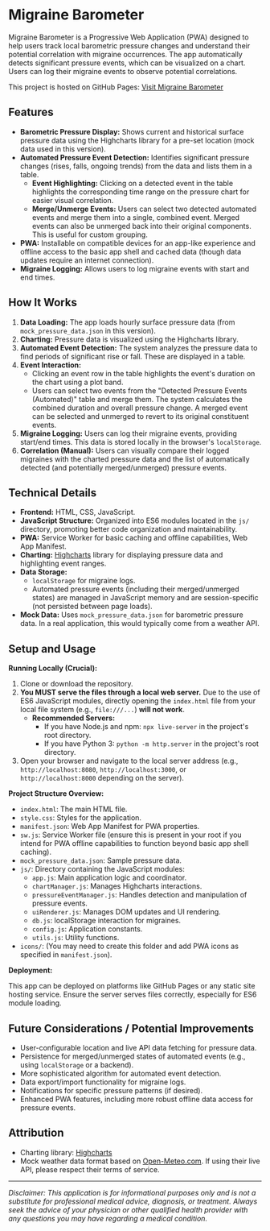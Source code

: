 # Migraine Barometer

Migraine Barometer is a Progressive Web Application (PWA) designed to help users track local barometric pressure changes and understand their potential correlation with migraine occurrences. The app automatically detects significant pressure events, which can be visualized on a chart. Users can log their migraine events to observe potential correlations.

This project is hosted on GitHub Pages: [Visit Migraine Barometer](https://owaisilyasgh.github.io/Migraine-Barometer/) <!-- Update this link if it's your fork/deployment -->

## Features

*   **Barometric Pressure Display:** Shows current and historical surface pressure data using the Highcharts library for a pre-set location (mock data used in this version).
*   **Automated Pressure Event Detection:** Identifies significant pressure changes (rises, falls, ongoing trends) from the data and lists them in a table.
    *   **Event Highlighting:** Clicking on a detected event in the table highlights the corresponding time range on the pressure chart for easier visual correlation.
    *   **Merge/Unmerge Events:** Users can select two detected automated events and merge them into a single, combined event. Merged events can also be unmerged back into their original components. This is useful for custom grouping.
*   **PWA:** Installable on compatible devices for an app-like experience and offline access to the basic app shell and cached data (though data updates require an internet connection).
*   **Migraine Logging:** Allows users to log migraine events with start and end times.

## How It Works

1.  **Data Loading:** The app loads hourly surface pressure data (from `mock_pressure_data.json` in this version).
2.  **Charting:** Pressure data is visualized using the Highcharts library.
3.  **Automated Event Detection:** The system analyzes the pressure data to find periods of significant rise or fall. These are displayed in a table.
4.  **Event Interaction:**
    *   Clicking an event row in the table highlights the event's duration on the chart using a plot band.
    *   Users can select two events from the "Detected Pressure Events (Automated)" table and merge them. The system calculates the combined duration and overall pressure change. A merged event can be selected and unmerged to revert to its original constituent events.
5.  **Migraine Logging:** Users can log their migraine events, providing start/end times. This data is stored locally in the browser's `localStorage`.
6.  **Correlation (Manual):** Users can visually compare their logged migraines with the charted pressure data and the list of automatically detected (and potentially merged/unmerged) pressure events.

## Technical Details

*   **Frontend:** HTML, CSS, JavaScript.
*   **JavaScript Structure:** Organized into ES6 modules located in the `js/` directory, promoting better code organization and maintainability.
*   **PWA:** Service Worker for basic caching and offline capabilities, Web App Manifest.
*   **Charting:** [Highcharts](https://www.highcharts.com/) library for displaying pressure data and highlighting event ranges.
*   **Data Storage:**
    *   `localStorage` for migraine logs.
    *   Automated pressure events (including their merged/unmerged states) are managed in JavaScript memory and are session-specific (not persisted between page loads).
*   **Mock Data:** Uses `mock_pressure_data.json` for barometric pressure data. In a real application, this would typically come from a weather API.

## Setup and Usage

**Running Locally (Crucial):**

1.  Clone or download the repository.
2.  **You MUST serve the files through a local web server.** Due to the use of ES6 JavaScript modules, directly opening the `index.html` file from your local file system (e.g., `file:///...`) **will not work**.
    *   **Recommended Servers:**
        *   If you have Node.js and npm: `npx live-server` in the project's root directory.
        *   If you have Python 3: `python -m http.server` in the project's root directory.
3.  Open your browser and navigate to the local server address (e.g., `http://localhost:8080`, `http://localhost:3000`, or `http://localhost:8000` depending on the server).

**Project Structure Overview:**
*   `index.html`: The main HTML file.
*   `style.css`: Styles for the application.
*   `manifest.json`: Web App Manifest for PWA properties.
*   `sw.js`: Service Worker file (ensure this is present in your root if you intend for PWA offline capabilities to function beyond basic app shell caching).
*   `mock_pressure_data.json`: Sample pressure data.
*   `js/`: Directory containing the JavaScript modules:
    *   `app.js`: Main application logic and coordinator.
    *   `chartManager.js`: Manages Highcharts interactions.
    *   `pressureEventManager.js`: Handles detection and manipulation of pressure events.
    *   `uiRenderer.js`: Manages DOM updates and UI rendering.
    *   `db.js`: localStorage interaction for migraines.
    *   `config.js`: Application constants.
    *   `utils.js`: Utility functions.
*   `icons/`: (You may need to create this folder and add PWA icons as specified in `manifest.json`).

**Deployment:**

This app can be deployed on platforms like GitHub Pages or any static site hosting service. Ensure the server serves files correctly, especially for ES6 module loading.

## Future Considerations / Potential Improvements

*   User-configurable location and live API data fetching for pressure data.
*   Persistence for merged/unmerged states of automated events (e.g., using `localStorage` or a backend).
*   More sophisticated algorithm for automated event detection.
*   Data export/import functionality for migraine logs.
*   Notifications for specific pressure patterns (if desired).
*   Enhanced PWA features, including more robust offline data access for pressure events.

## Attribution

*   Charting library: [Highcharts](https://www.highcharts.com/)
*   Mock weather data format based on [Open-Meteo.com](https://open-meteo.com/). If using their live API, please respect their terms of service.

---
*Disclaimer: This application is for informational purposes only and is not a substitute for professional medical advice, diagnosis, or treatment. Always seek the advice of your physician or other qualified health provider with any questions you may have regarding a medical condition.*
